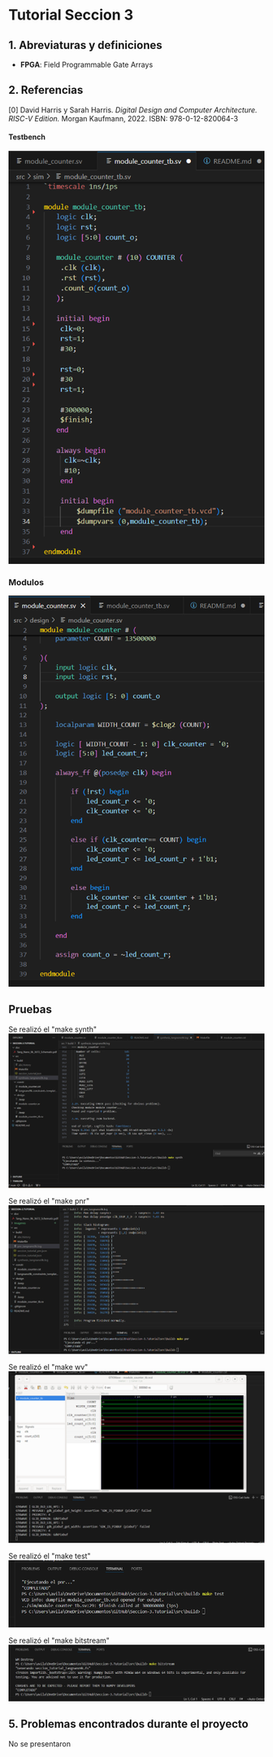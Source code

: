 # Tutorial Seccion 3

## 1. Abreviaturas y definiciones
- **FPGA**: Field Programmable Gate Arrays

## 2. Referencias
[0] David Harris y Sarah Harris. *Digital Design and Computer Architecture. RISC-V Edition.* Morgan Kaufmann, 2022. ISBN: 978-0-12-820064-3

#### Testbench
![Descripción de la Imagen](Imagenes/sim.png)

### Modulos
![Descripción de la Imagen](Imagenes/module.png)


## Pruebas
Se realizó el "make synth"
![Descripción de la Imagen](Imagenes/synth.png)

Se realizó el "make pnr"
![Descripción de la Imagen](Imagenes/pnr.png)

Se realizó el "make wv"
![Descripción de la Imagen](Imagenes/wv.png)


Se realizó el "make test"
![Descripción de la Imagen](Imagenes/test.png)

Se realizó el "make bitstream"
![Descripción de la Imagen](Imagenes/bitstream.png)





## 5. Problemas encontrados durante el proyecto
No se presentaron
